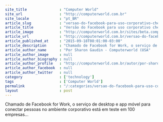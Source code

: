 ```yaml
---
site_title               : "Computer World"
site_url                 : "http://computerworld.com.br"
site_locale              : "pt_BR"
article_slug             : "versao-do-facebook-para-uso-corporativo-chegara-antes-do-final-do-ano"
article_title            : "Versão do Facebook para uso corporativo chegará antes do final do ano"
article_image            : "http://computerworld.com.br/sites/beta.computerworld.com.br/files/news_articles/facebook_at_work.jpg"
article_url              : "http://computerworld.com.br/versao-do-facebook-para-uso-corporativo-chegara-antes-do-final-do-ano"
article_published_at     : "2015-09-18T08:01:00-03:00"
article_description      : "Chamado de Facebook for Work, o serviço de desktop e app móvel para conectar pessoas no ambiente corporativo está em teste em 100 empresas..."
article_author_name      : "Por Sharon Gaudin - Computerworld (USA"
article_author_image     : null
article_author_biography : null
article_author_profile   : "http://computerworld.com.br/autor/por-sharon-gaudin-computerworld-usa"
article_author_facebook  : null
article_author_twitter   : null
category                 : ['technology']
tags                     : ['Computer World']
permalink                : "/:categories/versao-do-facebook-para-uso-corporativo-chegara-antes-do-final-do-ano/"
layout                   : post
---
```


Chamado de Facebook for Work, o serviço de desktop e app móvel para conectar pessoas no ambiente corporativo está em teste em 100 empresas...
